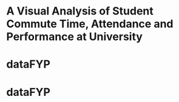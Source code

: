 # A Visual Analysis of Student Commute Time, Attendance and Performance at University
# dataFYP
# dataFYP
